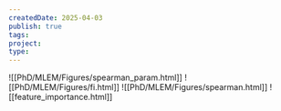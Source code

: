 ```yaml
---
createdDate: 2025-04-03
publish: true
tags: 
project: 
type:
---
```

![[PhD/MLEM/Figures/spearman_param.html]]
![[PhD/MLEM/Figures/fi.html]]
![[PhD/MLEM/Figures/spearman.html]]
![[feature_importance.html]]
